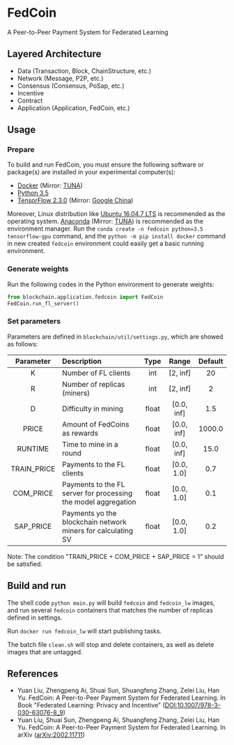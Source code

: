 # FedCoin

A Peer-to-Peer Payment System for Federated Learning

## Layered Architecture

* Data (Transaction, Block, ChainStructure, etc.)
* Network (Message, P2P, etc.)
* Consensus (Consensus, PoSap, etc.)
* Incentive
* Contract
* Application (Application, FedCoin, etc.)

## Usage

### Prepare

To build and run FedCoin, you must ensure the following software or package(s) are installed in your experimental computer(s):

* [Docker](https://docs.docker.com/engine/install/) (Mirror: [TUNA](https://mirrors.tuna.tsinghua.edu.cn/help/docker-ce/))
* [Python 3.5](https://www.python.org/downloads/)
* [TensorFlow 2.3.0](https://www.tensorflow.org/install) (Mirror: [Google China](https://tensorflow.google.cn/install))

Moreover, Linux distribution like [Ubuntu 16.04.7 LTS](https://releases.ubuntu.com/16.04.7/) is recommended as the operating system. [Anaconda](https://www.anaconda.com/products/individual#Downloads) (Mirror: [TUNA](https://mirrors.tuna.tsinghua.edu.cn/anaconda/archive/)) is recommended as the environment manager. Run the `conda create -n fedcoin python=3.5 tensorflow-gpu` command, and the `python -m pip install docker` command in new created `fedcoin` environment could easily get a basic running environment.

### Generate weights

Run the following codes in the Python environment to generate weights:
```python
from blockchain.application.fedcoin import FedCoin
FedCoin.run_fl_server()
```

### Set parameters

Parameters are defined in `blockchain/util/settings.py`, which are showed as follows:

|Parameter|Description|Type|Range|Default|
|:-------:|:----------|:--:|:---:|:-----:|
|K|Number of FL clients|int|[2, inf]|20|
|R|Number of replicas (miners)|int|[2, inf]|2|
|D|Difficulty in mining|float|[0.0, inf]|1.5|
|PRICE|Amount of FedCoins as rewards|float|[0.0, inf]|1000.0|
|RUNTIME|Time to mine in a round|float|[0.0, inf]|15.0|
|TRAIN_PRICE|Payments to the FL clients|float|[0.0, 1.0]|0.7|
|COM_PRICE|Payments to the FL server for processing the model aggregation|float|[0.0, 1.0]|0.1|
|SAP_PRICE|Payments yo the blockchain network miners for calculating SV|float|[0.0, 1.0]|0.2|

Note: The condition "TRAIN_PRICE + COM_PRICE + SAP_PRICE = 1" should be satisfied.

## Build and run

The shell code `python main.py` will build `fedcoin` and `fedcoin_lw` images, and run several `fedcoin` containers that matches the number of replicas defined in settings.

Run `docker run fedcoin_lw` will start publishing tasks.

The batch file `clean.sh` will stop and delete containers, as well as delete images that are untagged.

## References

* Yuan Liu, Zhengpeng Ai, Shuai Sun, Shuangfeng Zhang, Zelei Liu, Han Yu. FedCoin: A Peer-to-Peer Payment System for Federated Learning. In Book "Federated Learning: Privacy and Incentive" ([DOI:10.1007/978-3-030-63076-8_9](https://doi.org/10.1007/978-3-030-63076-8_9))
* Yuan Liu, Shuai Sun, Zhengpeng Ai, Shuangfeng Zhang, Zelei Liu, Han Yu. FedCoin: A Peer-to-Peer Payment System for Federated Learning. In arXiv ([arXiv:2002.11711](https://arxiv.org/abs/2002.11711))
